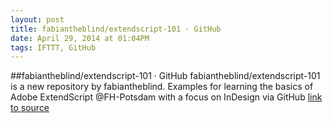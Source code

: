 ```yaml
---
layout: post
title: fabiantheblind/extendscript-101 · GitHub
date: April 29, 2014 at 01:04PM
tags: IFTTT, GitHub
---
```

##fabiantheblind/extendscript-101 · GitHub
fabiantheblind/extendscript-101 is a new repository by fabiantheblind. Examples for learning the basics of Adobe ExtendScript @FH-Potsdam with a focus on InDesign via GitHub
[link to source](http://ift.tt/1lt47Qe) 
